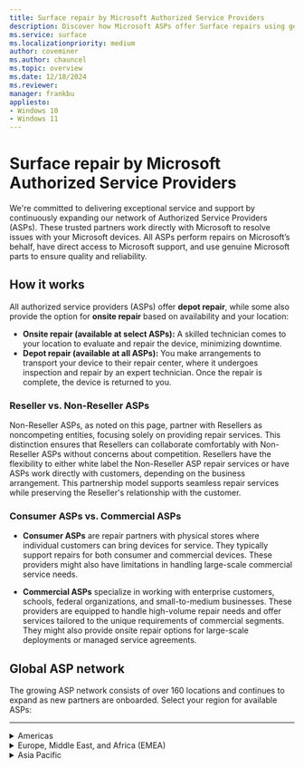 ```yaml
---
title: Surface repair by Microsoft Authorized Service Providers
description: Discover how Microsoft ASPs offer Surface repairs using genuine parts &amp; direct support, collaborating closely with Microsoft for quality service.
ms.service: surface
ms.localizationpriority: medium
author: coveminer
ms.author: chauncel
ms.topic: overview
ms.date: 12/18/2024
ms.reviewer: 
manager: frankbu
appliesto:
- Windows 10
- Windows 11
---
```


# Surface repair by Microsoft Authorized Service Providers

We're committed to delivering exceptional service and support by continuously expanding our network of Authorized Service Providers (ASPs). These trusted partners work directly with Microsoft to resolve issues with your Microsoft devices. All ASPs perform repairs on Microsoft’s behalf, have direct access to Microsoft support, and use genuine Microsoft parts to ensure quality and reliability.

## How it works

All authorized service providers (ASPs) offer **depot repair**, while some also provide the option for **onsite repair** based on availability and your location:

- **Onsite repair (available at select ASPs):** A skilled technician comes to your location to evaluate and repair the device, minimizing downtime.  
- **Depot repair (available at all ASPs):** You make arrangements to transport your device to their repair center, where it undergoes inspection and repair by an expert technician. Once the repair is complete, the device is returned to you.

### Reseller vs. Non-Reseller ASPs

Non-Reseller ASPs, as noted on this page, partner with Resellers as noncompeting entities, focusing solely on providing repair services. This distinction ensures that Resellers can collaborate comfortably with Non-Reseller ASPs without concerns about competition. Resellers have the flexibility to either white label the Non-Reseller ASP repair services or have ASPs work directly with customers, depending on the business arrangement. This partnership model supports seamless repair services while preserving the Reseller's relationship with the customer.

### Consumer ASPs vs. Commercial ASPs

- **Consumer ASPs** are repair partners with physical stores where individual customers can bring devices for service. They typically support repairs for both consumer and commercial devices. These providers might also have limitations in handling large-scale commercial service needs.

- **Commercial ASPs** specialize in working with enterprise customers, schools, federal organizations, and small-to-medium businesses. These providers are equipped to handle high-volume repair needs and offer services tailored to the unique requirements of commercial segments. They might also provide onsite repair options for large-scale deployments or managed service agreements.

## Global ASP network

The growing ASP network consists of over 160 locations and continues to expand as new partners are onboarded. Select your region for available ASPs:

---
<details id="americas">
   <summary>Americas</summary>

The Americas provide extensive repair services with ASPs available in Canada and the United States, supporting both consumers and businesses.

#### Canada

| Authorized Service Provider                                      | Onsite Repair | Notes                                   |
|------------------------------------------------------------------|---------------|-----------------------------------------|
| [CompuCom](https://www4.compucom.com/compucom-canada)            | --            |                                         |
| [Compugen](https://www.compugen.com/)                            | ✔             |                                         |
| [Converge Technology Solutions](https://convergetp.com/)         | ✔             |                                         |
| [Coreio](https://www.coreio.com/)                                | ✔             |                                         |
| [Insight](https://ca.insight.com/en_CA/home.html)                | --            |                                         |
| [IT Mission](https://itmission.com/)                             | --            |                                         |
| [Microserve](https://www.microserve.ca/)                         | ✔             |                                         |
| [TD SYNNEX](https://www.synnexcorp.com/ca/)                      | --            |                                         |
| [WBM Technologies](https://www.wbm.ca/)                          | ✔             |                                         |

#### United States

| Authorized Service Provider                                      | Onsite Repair | Notes                                   |
|------------------------------------------------------------------|---------------|-----------------------------------------|
| [Applied Data Technologies](https://applieddatatech.com/)        | ✔             |                                         |
| [Checkpoint Services](https://www.checkpoint.com/)               | ✔             |                                         |
| [CompuCom](https://www.compucom.com/)                            | --            |                                         |
| [Compugen](https://www.compugen.us/)                             | ✔             |                                         |
| [Connection](https://www.connection.com/)                        | --            |                                         |
| [Converge Technology Solutions](https://convergetp.com/digital-workplace/) | --       |                                         |
| [Coreio](https://www.coreio.com/)                                | ✔             |                                         |
| [DHE](https://www.dhecs.com/)                                    | ✔             |                                         |
| [DI Technology Group Inc](https://store.dataimpressions.com/)    | --            |                                         |
| [Duke Computer Repair](https://www.dukestores.duke.edu/index.php/computer-repair/) | --     |                                         |
| [DXC Technology](https://dxc.com/us)                             | --            | [Non-Reseller ASP](#reseller-vs-non-reseller-asps) |
| [GlobalAsset](https://globalassetonline.com/)                    | --            | [Non-Reseller ASP](#reseller-vs-non-reseller-asps) |
| [Hemmersbach US Ltd](https://www.hemmersbach.com/fieldservices)  | ✔             |                                         |
| [Insight](https://www.insight.com/)                              | --            |                                         |
| [Integration Technologies Group](https://www.itgonline.com/)     | ✔             | [Non-Reseller ASP](#reseller-vs-non-reseller-asps) |
| [IT savvy](https://www.itsavvy.com/)                             | --            |                                         |
| [MCPC](https://www.mcpc.com/)                                    | ✔             |                                         |
| [MicroK12](https://microk12.com/)                                | ✔             |                                         |
| [Mobile ME IT](https://mobilemeit.com/)                          | --            |                                         |
| [Netsync Network Solutions](https://www.netsync.com/services/managed-services/microsoft-asp/) | ✔   |                                         |
| [New York Computer Help](https://www.newyorkcomputerhelp.com/microsoft-surface-repair-provider-in-new-york/) | ✔   | [Non-Reseller ASP](#reseller-vs-non-reseller-asps)                                         |
| [ProTech Computer Systems, Inc](https://www.protsys.com/)        | --            |                                         |
| [Sterling](https://sterling.com/)                                | --            |                                         |
| [TD SYNNEX](https://www.synnexcorp.com/us/)                      | --            |                                         |
| [Trafera](https://www.trafera.com/)                              | --            |                                         |
| [uBreakiFix](https://ubreakifix.com/repairs)                     | --            | [Consumer ASP](#consumer-asps-vs-commercial-asps) with walk-in services |
| [UDT](https://udtonline.com/)                                    | --            |                                         |
| [Zones](https://www.zones.com/site/home/index.html)              | --            |                                         |

</details>

<details id="europe-middle-east-and-africa-emea">
  <summary>Europe, Middle East, and Africa (EMEA)</summary>

EMEA offers many ASPs supporting local repair services with genuine Microsoft parts.

#### Austria

| Authorized Service Provider                     | Onsite Repair | Notes                                  |
|-------------------------------------------------|---------------|----------------------------------------|
| [ACP IT Solutions GMbh](https://www.acp-gruppe.com/de-at/news-und-events/acp-ist-authorized-surface-provider) | --          |                                       |
| [Bechtle GmbH IT Systemhaus](https://www.bechtle.com/at-en/about-bechtle/company/bechtle-systemhouse-austria) | ✔           |                                       |
| [CLS](https://www.cls.at/)                          | --            |                                       |
| [Mobiletouch Austria GmbH](https://mobiletouch.at/) | --           | [Non-Reseller ASP](#reseller-vs-non-reseller-asps)|

#### Belgium

| Authorized Service Provider        | Onsite Repair | Notes                                  |
|------------------------------------|---------------|----------------------------------------|
| [The Rent Company](https://rentcompany.be/) | --           |                                       |

#### Denmark


| Authorized Service Provider                                      | Onsite Repair | Notes                                   |
|------------------------------------------------------------------|---------------|-----------------------------------------|
| [Atea A/S](https://www.atea.dk/)                                 | ✔             |                                         |


#### France

| Authorized Service Provider                                      | Onsite Repair | Notes                                   |
|------------------------------------------------------------------|---------------|-----------------------------------------|
| [D4B](https://digital4business.fr/)                              | --            | [Non-Reseller ASP](#reseller-vs-non-reseller-asps) |
| [Econocom](https://www.econocom.com/)                            | ✔             |                                         |

#### Germany

| Authorized Service Provider        | Onsite Repair | Notes                                  |
|------------------------------------|---------------|----------------------------------------|
| [API](https://www.api.de)              | --           |                                       |
| [Bechtle](https://www.bechtle.com/)    | --           |                                       |
| [Computacenter](https://www.computacenter.com/) | ✔        |                                       |
| [Energy Net Gmbh](https://www.energy-net.de/services/maintenance-repair/microsoft-asp/) | ✔ |                                       |
| [Hemmersbach](https://www.hemmersbach.com/fieldservices) | ✔       |    |
| [MetaComp](https://www.metacomp.de/)   | ✔           |                                       |
| [Ratiodata](https://www.ratiodata.de/) | ✔          |                                       |
| [Think About It](https://think-about.it/) | --       |                                       |

#### Netherlands

| Authorized Service Provider        | Onsite Repair | Notes                                  |
|------------------------------------|---------------|----------------------------------------|
| [ARP Nederland B.V](https://www.arpsolutions.nl/) | --        |                                       |
| [The Rent Company](https://rentcompany.nl/) | --          |                                       |

#### Spain

| Authorized Service Provider        | Onsite Repair | Notes                                  |
|------------------------------------|---------------|----------------------------------------|
| [Valorista](https://valorista.com/servicio-tecnico-oficial-microsoft-surface) | -- |                                       |

#### Switzerland

| Authorized Service Provider        | Onsite Repair | Notes                                  |
|------------------------------------|---------------|----------------------------------------|
| [Computacenter AG](https://www.computacenter.com/en-ch/partners/microsoft/microsoft-surface) | ✔ |                                       |

#### United Arab Emirates (UAE)

| Authorized Service Provider        | Onsite Repair | Notes                                  |
|------------------------------------|---------------|----------------------------------------|
| [Redington Gulf FZE-HQ](https://www.ensureservices.com/microsoft-authorised-service-provider/) | ✔ |                                       |

#### United Kingdom

| Authorized Service Provider        | Onsite Repair | Notes                                  |
|------------------------------------|---------------|----------------------------------------|
| [Academia Ltd](https://academia.co.uk/) | --            |                                       |
| [Carillion](https://www.carillion.com/) | ✔             |                                       |
| [Centerprise](https://www.centerprise.co.uk/) | --        |                                       |
| [CDW](https://www.uk.cdw.com/)          | --           |                                       |
| [Class Technology Solutions](https://www.easy4u.school/) | -- |                                       |
| [Computacenter](https://www.computacenter.com/) | --       |                                       |
| [Currys](https://www.currys.co.uk/services/repairs-maintenance/tech-repairs/computer-repair.html) | --       | [Consumer ASP](#consumer-asps-vs-commercial-asps) with walk-in services    |
| [DXC Technology (UK)](https://dxc.com/uk/) | --          | [Non-Reseller ASP](#reseller-vs-non-reseller-asps)                                        |
| [HybrIT](https://www.hybrit.co.uk/)     | ✔             |                                       |
| [Jigsaw Systems Ltd](https://www.jigsaw24.com/partnerships/microsoft)|--       |                                       |
| [Specialist Computer Centre](https://www.scc.com/)|--    |                                       |
| [TMT First Limited](https://www.tmtfirst.co.uk/microsoft-surface-repairs/) | -- | [Non-Reseller ASP](#reseller-vs-non-reseller-asps) |
| [Westcoast](https://www.westcoast.co.uk/) | --          |                                       |
| [XMA](https://www.xma.co.uk/)           | --             |                                       |
| [Zones](https://uk.zones.com/)          | --           |                                       |

</details>

<details id="asia-pacific">
  <summary>Asia Pacific</summary>

ASPs in the Asia Pacific region offer a mix of onsite services, meeting the needs of both personal and business users across multiple regions.

#### Australia

| Authorized Service Provider        | Onsite Repair | Notes                                  |
|------------------------------------|---------------|----------------------------------------|
| [ASI solutions](https://www.asi.com.au/) | --         |                                       |
| [Comp Now](https://www.compnow.com.au/) | ✔         |                                       |
| [Harvey Norman](https://www.harveynorman.com.au/techteam) | ✔         | [Consumer ASP](#consumer-asps-vs-commercial-asps) with walk-in services       |
| [Hemmersbach Australia](https://www.hemmersbach.com/fieldservices) |✔            |                                        |
| [JB Hi-Fi](https://www.jbhifi.business/) | ✔         | [Consumer ASP](#consumer-asps-vs-commercial-asps) with walk-in services       |
| [KEH Partnership](https://technology.theschoollocker.com.au/) | -- |                                       |
| [Stott &amp; Hoare](https://www.stotthoare.com.au/) | ✔     |                                       |
| [Winthrop](https://www.winaust.com.au/) | ✔         |                                       |

#### China


| Authorized Service Provider        | Onsite Repair | Notes                                  |
|------------------------------------|---------------|----------------------------------------|
| [Digital China (神州数码)](https://www.digitalchina.com/)| ✔    | [Consumer ASP](#consumer-asps-vs-commercial-asps) with walk-in services                          |
| [Double Rise (倍升互联)](https://www.doublerise.com/Microsoft.html)| -- |                                       |


#### Japan

| Authorized Service Provider        | Onsite Repair | Notes                                  |
|------------------------------------|---------------|----------------------------------------|
| [Bic Camera](https://www.biccamera.co.jp/support/surface_repair/) | --  | [Consumer ASP](#consumer-asps-vs-commercial-asps) with walk-in services        |
| [GSS](https://www.gssltd.co.jp/surface/) | --       |  [Non-Reseller ASP](#reseller-vs-non-reseller-asps)                                       |

#### New Zealand

| Authorized Service Provider        | Onsite Repair | Notes                                  |
|------------------------------------|---------------|----------------------------------------|
| [Service Plus Group Limited](https://serviceplus.co.nz/brands/microsoft-surface-authorised-repairs/)|-- |   [Non-Reseller ASP](#reseller-vs-non-reseller-asps)                                     |
| [The Laptop Company](https://www.laptop.co.nz/) | --            |                                       |

#### South Korea

| Authorized Service Provider        | Onsite Repair | Notes                                  |
|------------------------------------|---------------|----------------------------------------|
|  [Gownet Co., Ltd](https://surface.gownet.com/) | -- |  [Consumer ASP](#consumer-asps-vs-commercial-asps) with walk-in services. Also offers [Commercial ASP](#consumer-asps-vs-commercial-asps) services.                                    |

#### Taiwan

| Authorized Service Provider        | Onsite Repair | Notes                                  |
|------------------------------------|---------------|----------------------------------------|
| [BYTE International (百事益國際)](https://www.bestyield.com/) | ✔ |                                       |
| [Hope Computers (赫普電腦)](https://asp.hope.tw/)| ✔          |                                       |

</details>

